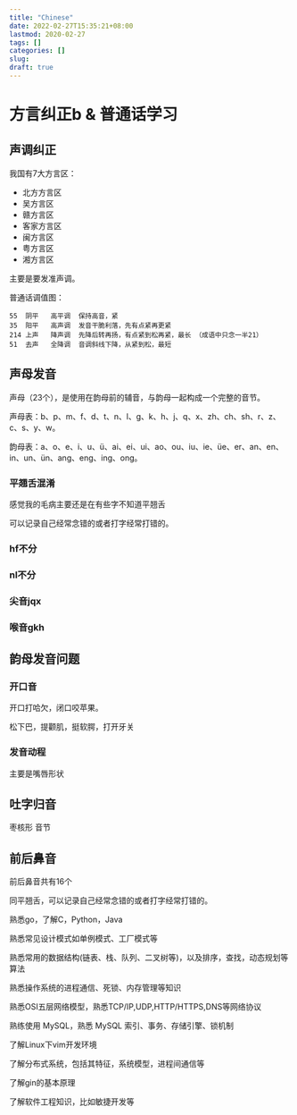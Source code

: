 ```yaml
---
title: "Chinese"
date: 2022-02-27T15:35:21+08:00
lastmod: 2020-02-27
tags: []
categories: []
slug:
draft: true
---
```

# 方言纠正b & 普通话学习
## 声调纠正
我国有7大方言区：
- 北方方言区
- 吴方言区
- 赣方言区
- 客家方言区
- 闽方言区
- 粤方言区
- 湘方言区

主要是要发准声调。

普通话调值图：
```
55  阴平   高平调  保持高音，紧
35  阳平   高声调  发音干脆利落，先有点紧再更紧
214 上声   降声调  先降后转再扬，有点紧到松再紧，最长 （成语中只念一半21）
51  去声   全降调  音调斜线下降，从紧到松，最短
```
## 声母发音
声母（23个），是使用在韵母前的辅音，与韵母一起构成一个完整的音节。

声母表：b、p、m、f、d、t、n、l、g、k、h、j、q、x、zh、ch、sh、r、z、c、s、y、w。

韵母表：a、o、e、i、u、ü、ai、ei、ui、ao、ou、iu、ie、üe、er、an、en、in、un、ün、ang、eng、ing、ong。


### 平翘舌混淆
感觉我的毛病主要还是在有些字不知道平翘舌

可以记录自己经常念错的或者打字经常打错的。
### hf不分
### nl不分
### 尖音jqx
### 喉音gkh
## 韵母发音问题
### 开口音
开口打哈欠，闭口咬苹果。

松下巴，提颧肌，挺软腭，打开牙关
### 发音动程
主要是嘴唇形状
## 吐字归音
枣核形 音节
## 前后鼻音
前后鼻音共有16个

同平翘舌，可以记录自己经常念错的或者打字经常打错的。





熟悉go，了解C，Python，Java

熟悉常见设计模式如单例模式、工厂模式等

熟悉常用的数据结构(链表、栈、队列、二叉树等)，以及排序，查找，动态规划等算法

熟悉操作系统的进程通信、死锁、内存管理等知识

熟悉OSI五层网络模型，熟悉TCP/IP,UDP,HTTP/HTTPS,DNS等网络协议

熟练使用 MySQL，熟悉 MySQL 索引、事务、存储引擎、锁机制

了解Linux下vim开发环境

了解分布式系统，包括其特征，系统模型，进程间通信等

了解gin的基本原理

了解软件工程知识，比如敏捷开发等